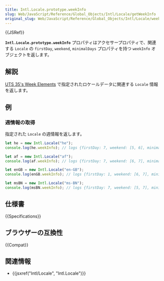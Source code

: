 ```yaml
---
title: Intl.Locale.prototype.weekInfo
slug: Web/JavaScript/Reference/Global_Objects/Intl/Locale/getWeekInfo
original_slug: Web/JavaScript/Reference/Global_Objects/Intl/Locale/weekInfo
---
```


{{JSRef}}

**`Intl.Locale.prototype.weekInfo`** プロパティはアクセサープロパティで、関連する `Locale` の `firstDay`, `weekend`, `minimalDays` プロパティを持つ `weekInfo` オブジェクトを返します。

## 解説

[UTS 35's Week Elements](https://www.unicode.org/reports/tr35/tr35-dates.html#Date_Patterns_Week_Elements) で指定されたロケールデータに関連する `Locale` 情報を返します。

## 例

### 週情報の取得

指定された `Locale` の週情報を返します。

```js
let he = new Intl.Locale("he");
console.log(he.weekInfo); // logs {firstDay: 7, weekend: [5, 6], minimalDays: 1}

let af = new Intl.Locale("af");
console.log(af.weekInfo); // logs {firstDay: 7, weekend: [6, 7], minimalDays: 1}

let enGB = new Intl.Locale("en-GB");
console.log(enGB.weekInfo); // logs {firstDay: 1, weekend: [6, 7], minimalDays: 4}

let msBN = new Intl.Locale("ms-BN");
console.log(msBN.weekInfo); // logs {firstDay: 7, weekend: [5, 7], minimalDays: 1}  // ブルネイでは週末は金曜日と日曜日ですが、土曜日ではありません
```

## 仕様書

{{Specifications}}

## ブラウザーの互換性

{{Compat}}

## 関連情報

- {{jsxref("Intl/Locale", "Intl.Locale")}}
